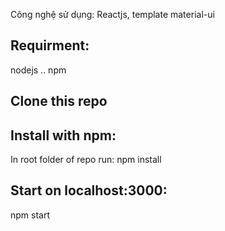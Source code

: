 
Công nghệ sử dụng: Reactjs, template material-ui
## Requirment:
nodejs
..
npm
## Clone this repo
## Install with npm:
In root folder of repo run:
npm install
## Start on localhost:3000:
npm start
